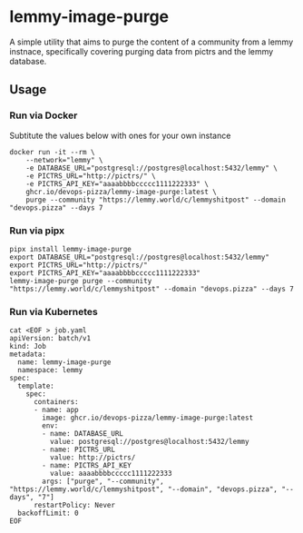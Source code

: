 # lemmy-image-purge

A simple utility that aims to purge the content of a community from a lemmy instnace, specifically covering purging data from pictrs and the lemmy database.

## Usage

### Run via Docker

Subtitute the values below with ones for your own instance

```shell
docker run -it --rm \
    --network="lemmy" \
    -e DATABASE_URL="postgresql://postgres@localhost:5432/lemmy" \
    -e PICTRS_URL="http://pictrs/" \
    -e PICTRS_API_KEY="aaaabbbbccccc1111222333" \
    ghcr.io/devops-pizza/lemmy-image-purge:latest \
    purge --community "https://lemmy.world/c/lemmyshitpost" --domain "devops.pizza" --days 7
```

### Run via pipx

```shell
pipx install lemmy-image-purge
export DATABASE_URL="postgresql://postgres@localhost:5432/lemmy"
export PICTRS_URL="http://pictrs/"
export PICTRS_API_KEY="aaaabbbbccccc1111222333"
lemmy-image-purge purge --community "https://lemmy.world/c/lemmyshitpost" --domain "devops.pizza" --days 7
```

### Run via Kubernetes

```shell
cat <EOF > job.yaml
apiVersion: batch/v1
kind: Job
metadata:
  name: lemmy-image-purge
  namespace: lemmy
spec:
  template:
    spec:
      containers:
      - name: app
        image: ghcr.io/devops-pizza/lemmy-image-purge:latest
        env:
        - name: DATABASE_URL
          value: postgresql://postgres@localhost:5432/lemmy
        - name: PICTRS_URL
          value: http://pictrs/
        - name: PICTRS_API_KEY
          value: aaaabbbbccccc1111222333
        args: ["purge", "--community", "https://lemmy.world/c/lemmyshitpost", "--domain", "devops.pizza", "--days", "7"]
      restartPolicy: Never
  backoffLimit: 0
EOF
```

